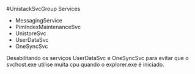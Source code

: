#UnistackSvcGroup Services

- MessagingService 
- PimIndexMaintenanceSvc 
- UnistoreSvc 
- UserDataSvc 
- OneSyncSvc

Desabilitando os serviços UserDataSvc e OneSyncSvc para evitar que o svchost.exe utilise muita cpu quando o explorer.exe é iniciado.
